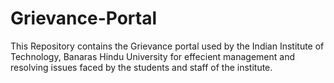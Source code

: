 # Grievance-Portal
This Repository contains the Grievance portal used by the Indian Institute of Technology, Banaras Hindu University for effecient management and resolving issues faced by the students and staff of the institute.
